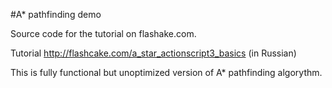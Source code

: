 #A* pathfinding demo

Source code for the tutorial on flashake.com.

Tutorial http://flashcake.com/a_star_actionscript3_basics (in Russian)

This is fully functional but unoptimized version of  A* pathfinding algorythm.